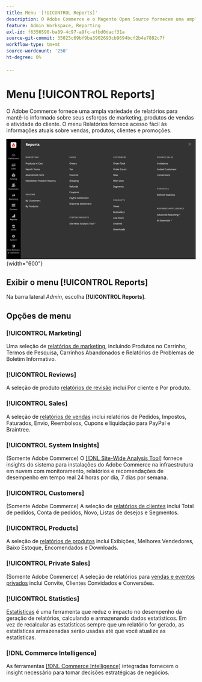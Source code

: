 ```yaml
---
title: Menu '[!UICONTROL Reports]'
description: O Adobe Commerce e o Magento Open Source fornecem uma ampla variedade de relatórios para mantê-lo informado sobre seus esforços de marketing, produtos de vendas e atividade de clientes.
feature: Admin Workspace, Reporting
exl-id: f6356590-ba89-4c97-a9fc-efbd0dacf31a
source-git-commit: 35025c69bf9ba3902693cb9694bcf2b4e7882c7f
workflow-type: tm+mt
source-wordcount: '250'
ht-degree: 0%

---
```


# Menu [!UICONTROL Reports]

O Adobe Commerce fornece uma ampla variedade de relatórios para mantê-lo informado sobre seus esforços de marketing, produtos de vendas e atividade do cliente. O menu Relatórios fornece acesso fácil às informações atuais sobre vendas, produtos, clientes e promoções.

![Menu de relatórios](./assets/overview.png){width="600"}

## Exibir o menu [!UICONTROL Reports]

Na barra lateral _Admin_, escolha **[!UICONTROL Reports]**.

## Opções de menu

### [!UICONTROL Marketing]

Uma seleção de [relatórios de marketing](marketing-reports.md), incluindo Produtos no Carrinho, Termos de Pesquisa, Carrinhos Abandonados e Relatórios de Problemas de Boletim Informativo.

### [!UICONTROL Reviews]

A seleção de produto [relatórios de revisão](review-reports.md) inclui Por cliente e Por produto.

### [!UICONTROL Sales]

A seleção de [relatórios de vendas](sales-reports.md) inclui relatórios de Pedidos, Impostos, Faturados, Envio, Reembolsos, Cupons e liquidação para PayPal e Braintree.

### [!UICONTROL System Insights]

(Somente Adobe Commerce) O [[!DNL Site-Wide Analysis Tool]](https://experienceleague.adobe.com/docs/commerce-operations/tools/site-wide-analysis-tool/access.html) fornece insights do sistema para instalações do Adobe Commerce na infraestrutura em nuvem com monitoramento, relatórios e recomendações de desempenho em tempo real 24 horas por dia, 7 dias por semana.

### [!UICONTROL Customers]

(Somente Adobe Commerce) A seleção de [relatórios de clientes](customer-reports.md) inclui Total de pedidos, Conta de pedidos, Novo, Listas de desejos e Segmentos.

### [!UICONTROL Products]

A seleção de [relatórios de produtos](product-reports.md) inclui Exibições, Melhores Vendedores, Baixo Estoque, Encomendados e Downloads.

### [!UICONTROL Private Sales]

(Somente Adobe Commerce) A seleção de relatórios para [vendas e eventos privados](private-sales-reports.md) inclui Convite, Clientes Convidados e Conversões.

### [!UICONTROL Statistics]

[Estatísticas](sales-reports.md#refresh-statistics) é uma ferramenta que reduz o impacto no desempenho da geração de relatórios, calculando e armazenando dados estatísticos. Em vez de recalcular as estatísticas sempre que um relatório for gerado, as estatísticas armazenadas serão usadas até que você atualize as estatísticas.

### [!DNL Commerce Intelligence]

As ferramentas [[!DNL Commerce Intelligence]](business-intelligence.md) integradas fornecem o insight necessário para tomar decisões estratégicas de negócios.
